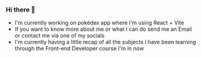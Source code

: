 ### Hi there 👋

- I'm currently working on pokédex app where I'm using React + Vite
- If you want to know more about me or what I can do send me an Email or contact me via one of my socials
- I'm currently having a little recap of all the subjects I have been learning through the Front-end Developer course I'm in now

<!--
**AndereX-dev/AndereX-dev** is a ✨ _special_ ✨ repository because its `README.md` (this file) appears on your GitHub profile.

Here are some ideas to get you started:

- 🔭 I’m currently working on ...
- 🌱 I’m currently learning ...
- 👯 I’m looking to collaborate on ...
- 🤔 I’m looking for help with ...
- 💬 Ask me about ...
- 📫 How to reach me: ...
- 😄 Pronouns: ...
- ⚡ Fun fact: ...
-->
